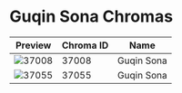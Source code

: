 # Guqin Sona Chromas

| Preview | Chroma ID | Name |
|---------|-----------|------|
| ![37008](https://raw.communitydragon.org/latest/plugins/rcp-be-lol-game-data/global/default/v1/champion-chroma-images/37/37008.png) | 37008 | Guqin Sona |
| ![37055](https://raw.communitydragon.org/latest/plugins/rcp-be-lol-game-data/global/default/v1/champion-chroma-images/37/37055.png) | 37055 | Guqin Sona |